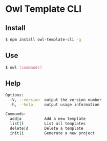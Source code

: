 # Owl Template CLI

## Install

```bash
$ npm install owl-template-cli -g
```

## Use

```bash
$ owl [commands]
```

## Help

```bash
Options:
  -V, --version  output the version number
  -h, --help     output usage information

Commands:
  add|a          Add a new template
  list|l         List all templates
  delete|d       Delete a template
  init|i         Generate a new project
```


